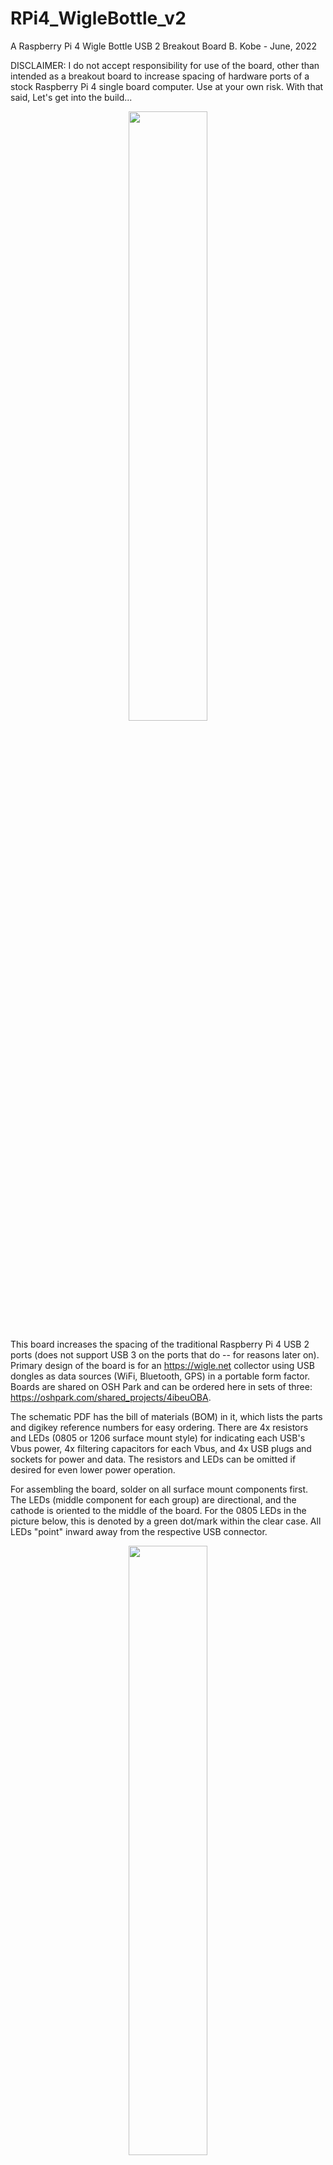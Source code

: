 # RPi4_WigleBottle_v2
A Raspberry Pi 4 Wigle Bottle USB 2 Breakout Board
B. Kobe - June, 2022

DISCLAIMER: I do not accept responsibility for use of the board, other than intended as a breakout board to increase spacing of hardware ports of a stock Raspberry Pi 4 single board computer.  Use at your own risk. With that said, Let's get into the build...

<p align="center">
  <img src="https://user-images.githubusercontent.com/49532514/179360021-2d5c290c-f95c-4105-9a95-84e1e4ea22cf.jpg" width=50% height=50%>
</p>

This board increases the spacing of the traditional Raspberry Pi 4 USB 2 ports (does not support USB 3 on the ports that do -- for reasons later on). Primary design of the board is for an https://wigle.net collector using USB dongles as data sources (WiFi, Bluetooth, GPS) in a portable form factor.  Boards are shared on OSH Park and can be ordered here in sets of three: https://oshpark.com/shared_projects/4ibeuOBA.

The schematic PDF has the bill of materials (BOM) in it, which lists the parts and digikey reference numbers for easy ordering.  There are 4x resistors and LEDs (0805 or 1206 surface mount style) for indicating each USB's Vbus power, 4x filtering capacitors for each Vbus, and 4x USB plugs and sockets for power and data.  The resistors and LEDs can be omitted if desired for even lower power operation.  

For assembling the board, solder on all surface mount components first.  The LEDs (middle component for each group) are directional, and the cathode is oriented to the middle of the board.  For the 0805 LEDs in the picture below, this is denoted by a green dot/mark within the clear case. All LEDs "point" inward away from the respective USB connector.  

<p align="center">
  <img src="https://user-images.githubusercontent.com/49532514/179360599-367a242a-856f-4fd6-9b71-8d0395e458b4.jpg" width=50% height=50%>
</p>

Once the surface mount components are installed, take the USB plugs, and bend in the tabs and straighten the pins.  I was not able to find suitable vertical-style plugs (for a decent cost), and stock horizontal board mounts are easily adapted.  

<p align="center">
  <img src="https://user-images.githubusercontent.com/49532514/179360759-c166ce87-c318-402d-a47c-390af6c3544d.jpg" width=50% height=50%>
</p>

Put all the USB plugs into the host Raspberry Pi 4, so we get all the pins aligned for the board. Place the board onto the Pi, aligning all the pins (hint, start at one end, angle the board, and insert each pin as you decrease the angle to being flat and all pins inserted into the board. The proper oritentation is silkscreen side up, and the notch aligns with the ethernet socket.  CAUTION: Previous versions of the Raspberry Pi (2/3) have the USB and ethernet sockets flipped, this board will not work to adapt to the previous layout.  

<p align="center">
  <img src="https://user-images.githubusercontent.com/49532514/179361071-3fdbc14c-a1f3-4d3c-8f7e-43dc4c4923fe.jpg" width=50% height=50%>
</p>

After soldering in all the pins for 4x USB plugs (and since we bent in the tabs that would normally strengthen the USB port to the board), place some solder on the side pads of each port, creating a fillet of solder to bridge the side of USB plug to the board. 

<p align="center">
  <img src="https://user-images.githubusercontent.com/49532514/179361176-4c7be853-8cca-43a3-851a-28f6a53ca493.jpg" width=50% height=50%>
</p>

Remove the board now from the Pi, and lastly, solder in all the USB sockets top-side (silkscreen side) of the board.  Align the tabs and pins, and push into the board. 

To finish up the board after fluxing and solder, clean the board up with some rubbing/isopropyl alcohol.  It is now ready to use with any USB 2 dongle!  

Some design notes for in-depth interest:
* USB D+/D- lines in Kicad have a skew (difference) from almost nothing (completely equal), up to a few percent.  The USB-2 Specification allows up to a 10% skew in the data lines for reliable communication.  D+/D- lines on the board have a 90 ohm impedance to the ground plane (top-side). 
* Although the Pi 3 can support USB-3 on two ports, This becomes problematic for electromagnetic interference, especially on a simple 2 layer board.  Rather than trying to build in 2x USB-3 ports and increasing cost/design of a board that supports it, USB-2 was used on the ports. This keeps potential interference to less than 480 MHz (480 Mbps USB clock), rather than potential interference up into the 1-2 GHz range (USB-3 has a strong spur in the 1500 MHz range with some poorly shielded cables, interfering with close proximity GPS antennas/receivers).  
* Board was designed in KiCad 6.  All associated files are located in the /kicad directory, along with the gerbers for your own fabrication.

Enjoy, and happy wardriving! 
